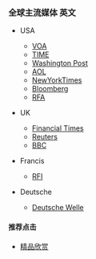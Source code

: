 ### 全球主流媒体 英文
- USA
  - [VOA](https://www.voanews.com)
  - [TIME](https://www.time.com)
  - [Washington Post](https://www.washingtonpost.com/)
  - [AOL](https://www.aol.com/news/)
  - [NewYorkTimes](https://www.nytimes.com/)
  - [Bloomberg](https://www.bloomberg.com/)
  - [RFA](https://www.rfa.org/english/)

- UK
  - [Financial Times](https://www.ft.com/)
  - [Reuters](https://mobile.reuters.com/)
  - [BBC](https://www.bbc.com/)


- Francis
  - [RFI](http://m.rfi.fr/)

- Deutsche
  - [Deutsche Welle](www.dw.com/en)


#### 推荐点击
- [精品欣赏](https://summer200.github.io/content/main)
